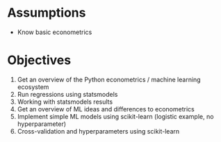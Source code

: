 # Assumptions

- Know basic econometrics

# Objectives

1. Get an overview of the Python econometrics / machine learning ecosystem
1. Run regressions using statsmodels
1. Working with statsmodels results
1. Get an overview of ML ideas and differences to econometrics
1. Implement simple ML models using scikit-learn (logistic example, no hyperparameter)
1. Cross-validation and hyperparameters using scikit-learn
